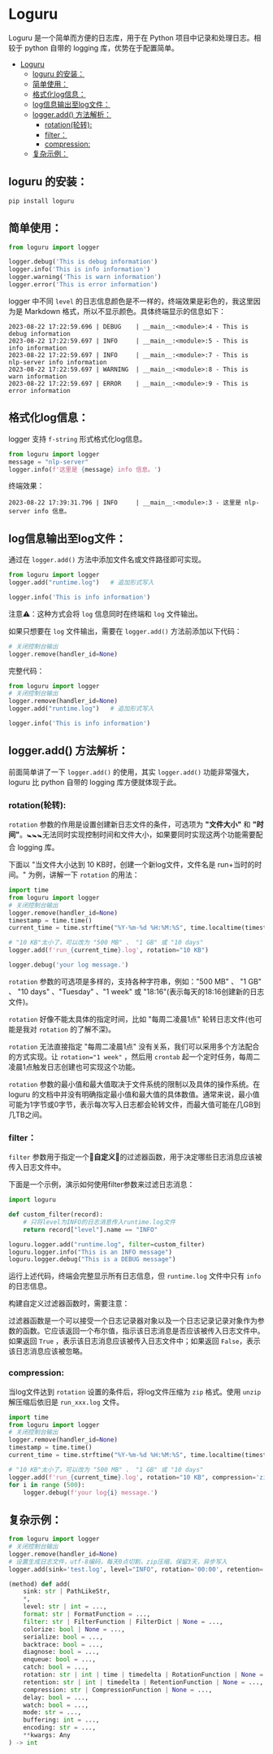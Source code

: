 # Loguru
Loguru 是一个简单而方便的日志库，用于在 Python 项目中记录和处理日志。相较于 python 自带的 logging 库，优势在于配置简单。<br>
- [Loguru](#loguru)
  - [loguru 的安装：](#loguru-的安装)
  - [简单使用：](#简单使用)
  - [格式化log信息：](#格式化log信息)
  - [log信息输出至log文件：](#log信息输出至log文件)
  - [logger.add() 方法解析：](#loggeradd-方法解析)
    - [rotation(轮转):](#rotation轮转)
    - [filter：](#filter)
    - [compression:](#compression)
  - [复杂示例：](#复杂示例)

## loguru 的安装：
```shell
pip install loguru
```

## 简单使用：
```python
from loguru import logger

logger.debug('This is debug information')
logger.info('This is info information')
logger.warning('This is warn information')
logger.error('This is error information')
```
logger 中不同 `level` 的日志信息颜色是不一样的，终端效果是彩色的，我这里因为是 Markdown 格式，所以不显示颜色。具体终端显示的信息如下：<br>
```shell
2023-08-22 17:22:59.696 | DEBUG    | __main__:<module>:4 - This is debug information
2023-08-22 17:22:59.697 | INFO     | __main__:<module>:5 - This is info information
2023-08-22 17:22:59.697 | INFO     | __main__:<module>:7 - This is nlp-server info information
2023-08-22 17:22:59.697 | WARNING  | __main__:<module>:8 - This is warn information
2023-08-22 17:22:59.697 | ERROR    | __main__:<module>:9 - This is error information
```

## 格式化log信息：
logger 支持 `f-string` 形式格式化log信息。<br>
```python
from loguru import logger
message = "nlp-server"
logger.info(f'这里是 {message} info 信息。')
```
终端效果：<br>
```shell
2023-08-22 17:39:31.796 | INFO     | __main__:<module>:3 - 这里是 nlp-server info 信息。
```

## log信息输出至log文件：
通过在 `logger.add()` 方法中添加文件名或文件路径即可实现。<br>
```python
from loguru import logger
logger.add("runtime.log")   # 追加形式写入

logger.info('This is info information')
```
注意⚠️：这种方式会将 `log` 信息同时在终端和 `log` 文件输出。<br>

如果只想要在 `log` 文件输出，需要在 `logger.add()` 方法前添加以下代码：
```python
# 关闭控制台输出
logger.remove(handler_id=None)
```
完整代码：<br>
```python
from loguru import logger
# 关闭控制台输出
logger.remove(handler_id=None)
logger.add("runtime.log")   # 追加形式写入

logger.info('This is info information')
```

## logger.add() 方法解析：
前面简单讲了一下 `logger.add()` 的使用，其实 `logger.add()` 功能非常强大，loguru 比 python 自带的 logging 库方便就体现于此。<br>

### rotation(轮转):
`rotation` 参数的作用是设置创建新日志文件的条件，可选项为 **"文件大小"** 和 **"时间"**。🚼🚼🚼无法同时实现控制时间和文件大小，如果要同时实现这两个功能需要配合 logging 库。<br>

下面以 "当文件大小达到 10 KB时，创建一个新log文件，文件名是 run+当时的时间。" 为例，讲解一下 `rotation` 的用法：<br>
```python
import time
from loguru import logger
# 关闭控制台输出
logger.remove(handler_id=None)
timestamp = time.time()
current_time = time.strftime("%Y-%m-%d %H:%M:%S", time.localtime(timestamp))

# "10 KB"太小了，可以改为 "500 MB" 、 "1 GB" 或 "10 days"
logger.add(f'run_{current_time}.log', rotation="10 KB")

logger.debug('your log message.')
```
`rotation` 参数的可选项是多样的，支持各种字符串，例如："500 MB" 、 "1 GB" 、 "10 days" 、"Tuesday" 、"1 week" 或 "18:16"(表示每天的18:16创建新的日志文件)。<br>

`rotation` 好像不能太具体的指定时间，比如 "每周二凌晨1点" 轮转日志文件(也可能是我对 `rotation` 的了解不深)。<br>

`rotation` 无法直接指定 "每周二凌晨1点" 没有关系，我们可以采用多个方法配合的方式实现。让 `rotation="1 week"` ，然后用 `crontab` 起一个定时任务，每周二凌晨1点触发日志创建也可实现这个功能。<br>

`rotation` 参数的最小值和最大值取决于文件系统的限制以及具体的操作系统。在 loguru 的文档中并没有明确指定最小值和最大值的具体数值。通常来说，最小值可能为1字节或0字节，表示每次写入日志都会轮转文件，而最大值可能在几GB到几TB之间。<br>

### filter：
`filter` 参数用于指定一个🔶**自定义**🔶的过滤器函数，用于决定哪些日志消息应该被传入日志文件中。<br>

下面是一个示例，演示如何使用filter参数来过滤日志消息：<br>
```python
import loguru

def custom_filter(record):
    # 只将level为INFO的日志消息传入runtime.log文件
    return record["level"].name == "INFO"

loguru.logger.add("runtime.log", filter=custom_filter)
loguru.logger.info("This is an INFO message")
loguru.logger.debug("This is a DEBUG message")
```
运行上述代码，终端会完整显示所有日志信息，但 `runtime.log` 文件中只有 `info` 的日志信息。<br>

构建自定义过滤器函数时，需要注意：<br>

过滤器函数是一个可以接受一个日志记录器对象以及一个日志记录记录对象作为参数的函数。它应该返回一个布尔值，指示该日志消息是否应该被传入日志文件中。如果返回 `True` ，表示该日志消息应该被传入日志文件中；如果返回 `False`，表示该日志消息应该被忽略。<br>

### compression:
当log文件达到 `rotation` 设置的条件后，将log文件压缩为 `zip` 格式。使用 `unzip` 解压缩后依旧是 `run_xxx.log` 文件。<br>
```python
import time
from loguru import logger
# 关闭控制台输出
logger.remove(handler_id=None)
timestamp = time.time()
current_time = time.strftime("%Y-%m-%d %H:%M:%S", time.localtime(timestamp))

# "10 KB"太小了，可以改为 "500 MB" 、 "1 GB" 或 "10 days"
logger.add(f'run_{current_time}.log', rotation="10 KB", compression='zip')
for i in range (500):
    logger.debug(f'your log{i} message.')
```

## 复杂示例：
```python
from loguru import logger
# 关闭控制台输出
logger.remove(handler_id=None)
# 设置生成日志文件，utf-8编码，每天0点切割，zip压缩，保留3天，异步写入
logger.add(sink='test.log', level="INFO", rotation='00:00', retention='3 days', compression='zip', encoding='utf-8', enqueue=True)  
```


```python
(method) def add(
    sink: str | PathLikeStr,
    *,
    level: str | int = ...,
    format: str | FormatFunction = ...,
    filter: str | FilterFunction | FilterDict | None = ...,
    colorize: bool | None = ...,
    serialize: bool = ...,
    backtrace: bool = ...,
    diagnose: bool = ...,
    enqueue: bool = ...,
    catch: bool = ...,
    rotation: str | int | time | timedelta | RotationFunction | None = ...,
    retention: str | int | timedelta | RetentionFunction | None = ...,
    compression: str | CompressionFunction | None = ...,
    delay: bool = ...,
    watch: bool = ...,
    mode: str = ...,
    buffering: int = ...,
    encoding: str = ...,
    **kwargs: Any
) -> int
```